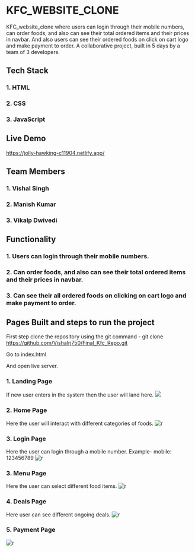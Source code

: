 # KFC_WEBSITE_CLONE

KFC_website_clone where users can login through their mobile numbers, can order foods, and also can see their total ordered items and their prices in navbar. And also users can see their ordered foods on click on cart logo and make payment to order. A collaborative project, built in 5 days by a team of 3 developers.

## Tech Stack

### 1. HTML
### 2. CSS
### 3. JavaScript

## Live Demo
https://jolly-hawking-c11904.netlify.app/

## Team Members

### 1. Vishal Singh
### 2. Manish Kumar
### 3. Vikalp Dwivedi


## Functionality

### 1. Users can login through their mobile numbers.
### 2. Can order foods, and also can see their total ordered items and their prices in navbar.
### 3. Can see their all ordered foods on clicking on cart logo and make payment to order.


## Pages Built and steps to run the project

First step clone the repository using the git command - git clone https://github.com/Vishalrj750/Final_Kfc_Repo.git

Go to index.html

And open live server.

### 1. Landing Page
If new user enters in the system then the user will land here.
<img src="https://i.ibb.co/mRSXWbx/Screenshot-1872.png" />

### 2. Home Page
Here the user will interact with different categories of foods.
![r](https://i.ibb.co/HV1ZXTV/Screenshot-1873.png)

### 3. Login Page
Here the user can login through a mobile number. Example- mobile: 123456789
![r](https://i.ibb.co/zSy2MFs/Screenshot-1871.png)

### 3. Menu Page
Here the user can select different food items.
![r](https://i.ibb.co/Jq0402X/Screenshot-1874.png)

### 4. Deals Page
Here user can see different ongoing deals.
![r](https://i.ibb.co/JBdjLt0/Screenshot-1875.png)

### 5. Payment Page
![r](https://i.ibb.co/cxRQqWd/Screenshot-1870.png)
